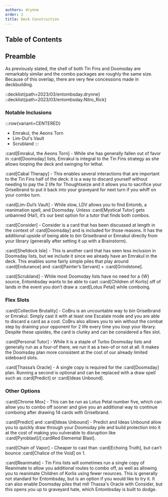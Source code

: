 ```yaml
---
authors: drynne
order: 2
title: Deck Construction
---
```


## Table of Contents

## Preamble

As previously stated, the shell of both Tin Fins and Doomsday are remarkably similar and the combo packages are roughly the same size. Because of this overlap, there are very few concessions made in deckbuilding.

::decklist{path=2023/03/entombsday.drynne}
::decklist{path=2023/03/entombsday.Nitro_Rick}

### Notable Inclusions

:::row{variant=CENTERED}
- Emrakul, the Aeons Torn
- Lim-Dul's Vault
- Scrubland
:::

:card[Emrakul, the Aeons Torn] - While she has generally fallen out of favor in :card[Doomsday] lists, Emrakul is integral to the Tin Fins strategy as she allows looping the deck and swinging for lethal.

:card[Cabal Therapy] - This enables several interactions that are important to the Tin Fins half of the deck: it is a way to discard yourself without needing to pay the 2 life for Thoughtseize and it allows you to sacrifice your Griselbrand to put it back into your graveyard for next turn if you whiff on your combo turn.

:card[Lim-Dul’s Vault] - While slow, LDV allows you to find Entomb, a reanimation spell, and Doomsday. Unless :card[Mystical Tutor] gets unbanned (Ha!), it’s our best option for a tutor that finds both combos.

:card[Consider] - Consider is a card that has been discussed at length in the context of :card[Doomsday] and is included for those reasons. It has the additional upside of being able to *bin* Griselbrand or Emrakul directly from your library (generally after setting it up with a Brainstorm).

:card[Shelldock Isle] - This is another card that has seen less inclusion in Doomsday lists, but we include it since we already have an Emrakul in the deck. This enables some fairly simple piles that play around :card[Endurance] and :card[Painter’s Servant] + :card[Grindstone].

:card[Scrubland] - While most Doomsday lists have no need for a {W} source, Entombsday wants to be able to cast :card[Children of Korlis] off of lands in the event you don’t draw a :card[Lotus Petal] while comboing. 

### Flex Slots

:card[Collective Brutality] - CoBru is an uncountable way to *bin* Griselbrand or Emrakul. Simply cast it with at least one Escalate mode and you are able to discard a card as a cost. CoBru also allows you to win without the combat step by draining your opponent for 2 life every time you *loop* your library. Despite these upsides, the card is clunky and can be considered a flex slot.

:card[Personal Tutor] - While it is a staple of Turbo Doomsday lists and generally run as a four-of there, we run it as a two-of or not at all. It makes the Doomsday plan more consistent at the cost of our already limited sideboard slots.

:card[Thassa’s Oracle] - A single copy is required for the :card[Doomsday] plan. Running a second is optional and can be replaced with a draw spell such as :card[Predict] or :card[Ideas Unbound].

### Other Options

:card[Chrome Mox] - This can be run as Lotus Petal number five, which can allow you to combo off sooner and give you an additional way to continue comboing after drawing 14 cards with Griselbrand.

:card[Predict] and :card[Ideas Unbound] - Predict and Ideas Unbound allow you to quickly draw through your Doomsday pile and build protection into it at the cost of making you vulverable to disruption like :card[Pyroblast]/[:cardRed Elemental Blast].

:card[Chain of Vapor] - Cheaper to cast than :card[Echoing Truth], but can’t bounce :card[Chalice of the Void] on 1.

:card[Reanimate] - Tin Fins lists will sometimes run a single copy of Reanimate to allow you additional routes to combo off, as well as allowing you to reanimate Children of Korlis using fewer reources. This is generally not standard for Entombsday, but is an option if you would like to try it. It can also enable Doomsday piles that mill Thassa's Oracle with Consider, but this opens you up to graveyard hate, which Entombsday is built to dodge.